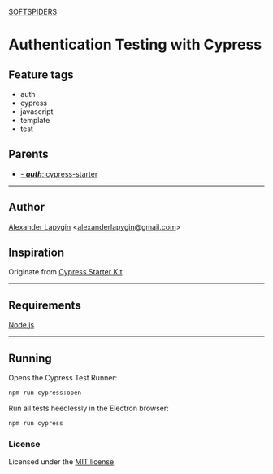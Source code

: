 [SOFTSPIDERS](https://github.com/softspiders/softspiders)

# Authentication Testing with Cypress

## Feature tags

- auth
- cypress
- javascript
- template
- test

## Parents

- [- ***auth***: cypress-starter](https://github.com/softspiders/cypress-starter)

---

## Author

[Alexander Lapygin](https://github.com/AlexanderLapygin) <<alexanderlapygin@gmail.com>>

## Inspiration

Originate from [Cypress Starter Kit](https://github.com/rightsaidjames/cypress-starter-kit)

---

## Requirements

[Node.js](https://nodejs.org/en/download/package-manager/)

---

## Running

Opens the Cypress Test Runner:

```sh
npm run cypress:open
```

Run all tests heedlessly in the Electron browser:

```sh
npm run cypress
```

### License

Licensed under the [MIT license](./LICENSE).

